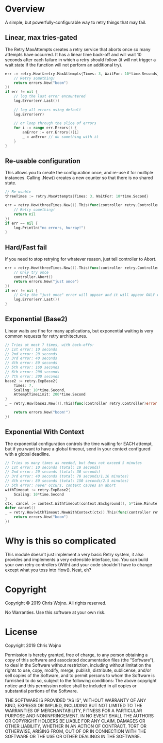 # Overview

A simple, but powerfully-configurable way to retry things that may fail.

## Linear, max tries-gated

The Retry.MaxAttempts creates a retry service that aborts once so many attempts have occurred. It has a linear time back-off and will wait 10 seconds after each failure in which a retry should follow (it will not trigger a wait state if the function will not perform an additional try).

```go
err := retry.How(&retry.MaxAttempts{Times: 3, WaitFor: 10*time.Seconds}.New()).This( func(controller retry.Controller)error {
	// Retry something!
	return errors.New("boom")
})
if err != nil {
	// log the last error encountered
	log.Error(err.Last())
	
	// log all errors using default
	log.Error(err)
	
	// or loop through the slice of errors
	for i := range err.Errors() {
		anError := err.Errors()[i]
		_ = anError // do something with it
	}
}
```

## Re-usable configuration

This allows you to create the configuration once, and re-use it for multiple instances. Calling .New() creates a new counter so that there is no shared state.

```go
// Re-usable
threeTimes := retry.MaxAttempts{Times: 3, WaitFor: 10*time.Second}

err = retry.How(threeTimes.New()).This(func(controller retry.Controller)error {
	// Retry something!
	return nil
})
if err == nil {
	log.Println("no errors, hurray!")
}
```

## Hard/Fast fail

If you need to stop retrying for whatever reason, just tell controller to Abort.

```go
err = retry.How(threeTimes.New()).This(func(controller retry.Controller)error {
	// Only try once
	controller.Abort()
	return errors.New("just once")
})
if err != nil {
	// Only the "just once" error will appear and it will appear ONLY one time
	log.Error(err.Last())
}
```

## Exponential (Base2)

Linear waits are fine for many applications, but exponential waiting is very common requests for retry architectures.

```go
// Tries at most 7 times, with back-offs:
// 1st error: 10 seconds
// 2nd error: 20 seconds
// 3rd error: 40 seconds
// 4th error: 80 seconds
// 5th error: 160 seconds
// 6th error: 200 seconds
// 7th error: 200 seconds
base2 := retry.ExpBase2{
	Times: 7, 
	Scaling: 10*time.Second,
	AttemptTimeLimit: 200*time.Second
}
_ = retry.How(base2.New()).This(func(controller retry.Controller)error {

	return errors.New("boom!")
})
```

## Exponential With Context

The exponential configuration controls the time waiting for EACH attempt, but if you want to have a global timeout, send in your context configured with a global deadline.

```go
// Tries as many times as needed, but does not exceed 5 minutes
// 1st error: 10 seconds (total: 10 seconds)
// 2nd error: 20 seconds (total: 30 seconds)
// 3rd error: 40 seconds (total: 70 seconds/1.16 minutes)
// 4th error: 80 seconds (total: 150 seconds/2.5 minutes)
// 5th error: never occurs, context causes an abort
withTimeout := retry.ExpBase2{
	Scaling: 10*time.Second
}
ctx, cancel := context.WithTimeout(context.Background(), 5*time.Minute)
defer cancel()
_ = retry.How(withTimeout.NewWithContext(ctx)).This(func(controller retry.Controller)error {
	return errors.New("boom")
})
```

# Why is this so complicated

This module doesn't just implement a very basic Retry system, it also provides and implements a very extensible interface, too. You can build your own retry controllers (With) and your code shouldn't have to change except what you toss into How(). Neat, eh?

# Copyright

Copyright © 2019 Chris Wojno. All rights reserved.

No Warranties. Use this software at your own risk.

# License

Copyright 2019 Chris Wojno

Permission is hereby granted, free of charge, to any person obtaining a copy of this software and associated documentation files (the "Software"), to deal in the Software without restriction, including without limitation the rights to use, copy, modify, merge, publish, distribute, sublicense, and/or sell copies of the Software, and to permit persons to whom the Software is furnished to do so, subject to the following conditions: The above copyright notice and this permission notice shall be included in all copies or substantial portions of the Software.

THE SOFTWARE IS PROVIDED "AS IS", WITHOUT WARRANTY OF ANY KIND, EXPRESS OR IMPLIED, INCLUDING BUT NOT LIMITED TO THE WARRANTIES OF MERCHANTABILITY, FITNESS FOR A PARTICULAR PURPOSE AND NONINFRINGEMENT. IN NO EVENT SHALL THE AUTHORS OR COPYRIGHT HOLDERS BE LIABLE FOR ANY CLAIM, DAMAGES OR OTHER LIABILITY, WHETHER IN AN ACTION OF CONTRACT, TORT OR OTHERWISE, ARISING FROM, OUT OF OR IN CONNECTION WITH THE SOFTWARE OR THE USE OR OTHER DEALINGS IN THE SOFTWARE.